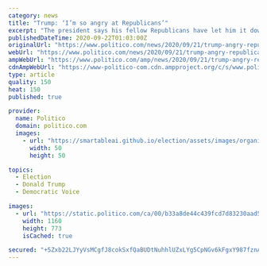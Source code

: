 ```yaml
---
category: news
title: "Trump: ‘I’m so angry at Republicans’"
excerpt: "The president says his fellow Republicans have let him it down when it comes to investigating Obama and the Bidens."
publishedDateTime: 2020-09-22T01:03:00Z
originalUrl: "https://www.politico.com/news/2020/09/21/trump-angry-republicans-419790"
webUrl: "https://www.politico.com/news/2020/09/21/trump-angry-republicans-419790"
ampWebUrl: "https://www.politico.com/amp/news/2020/09/21/trump-angry-republicans-419790"
cdnAmpWebUrl: "https://www-politico-com.cdn.ampproject.org/c/s/www.politico.com/amp/news/2020/09/21/trump-angry-republicans-419790"
type: article
quality: 150
heat: 150
published: true

provider:
  name: Politico
  domain: politico.com
  images:
    - url: "https://smartableai.github.io/election/assets/images/organizations/politico.com-50x50.jpg"
      width: 50
      height: 50

topics:
  - Election
  - Donald Trump
  - Democratic Voice

images:
  - url: "https://static.politico.com/ca/00/b33a8de44c439fcd7d83230aad5f/20200921-donaldtrump-ap-773.jpg"
    width: 1160
    height: 773
    isCached: true

secured: "+5Zxb22LJYyVsMCgfJ8cokSxfQaBUDtNuhhlUZxLYg5CpNGv6kFgxY987fznAeZFIGEnKvpO6xxnbHGOnBFawpIfdDRVUXpneHof3Z2B7FzM43zSF8dfOUizs6VjR2z0VJPvimR9fQGusd79WPgc1VDMvGJ3PXzaQSJMh9hUOQLuMVpcMUtPNrzWr5ya+3lUltW2K+1kdVxse8FN2/+gDK7G6N53NCegP7H3shMMHSMeH48fTJjtpdbamt9h12wD++h86jgroFKB5OZ3YTlKjV3EtXaZSBzy0zs5a6NL78Ez64reMXFcM3d7acPrpjW8vSeKm4eKHSt8HgGz44Lmiyu6NgzUSUCUNJAZAyD1834=;NuVFXeV2Bo9eIKGjyQUxLw=="
---
```


